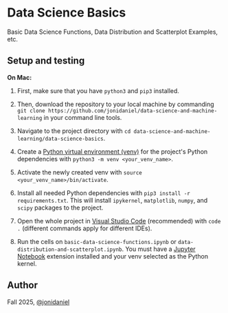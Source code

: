 # Data Science Basics

Basic Data Science Functions, Data Distribution and Scatterplot Examples, etc.

## Setup and testing

**On Mac:**

1. First, make sure that you have `python3` and `pip3` installed.

2. Then, download the repository to your local machine by commanding `git clone https://github.com/jonidaniel/data-science-and-machine-learning` in your command line tools.

3. Navigate to the project directory with `cd data-science-and-machine-learning/data-science-basics`.

4. Create a [Python virtual environment (venv)](https://docs.python.org/3/library/venv.html) for the project's Python dependencies with `python3 -m venv <your_venv_name>`.

5. Activate the newly created venv with `source <your_venv_name>/bin/activate`.

6. Install all needed Python dependencies with `pip3 install -r requirements.txt`. This will install `ipykernel`, `matplotlib`, `numpy`, and `scipy` packages to the project.

7. Open the whole project in [Visual Studio Code](https://code.visualstudio.com/) (recommended) with `code .` (different commands apply for different IDEs).

8. Run the cells on `basic-data-science-functions.ipynb` or `data-distribution-and-scatterplot.ipynb`. You must have a [Jupyter Notebook](https://jupyter.org/) extension installed and your venv selected as the Python kernel.

## Author

Fall 2025, [@jonidaniel](https://github.com/jonidaniel)
